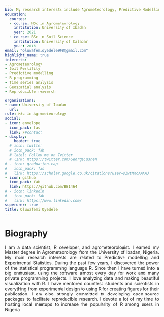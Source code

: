 ```yaml
---
bio: My research interests include Agrometeorology, Predictive Modelling, R Programming, Time Series Analysis, and Geospatial Analysis.
education:
  courses:
  - course: MSc in Agrometeorology 
    institution: University of Ibadan
    year: 2021
  - course: BSc in Soil Science
    institution: University of Calabar
    year: 2015
email: "oluwafemioyedele908@gmail.com"
highlight_name: true
interests:
- Agrometeorology
- Soil Fertility
- Predictive modelling 
- R programming
- Time series analysis
- Geospatial analysis
- Reproducible research

organizations:
- name: University of Ibadan
  url: 
role: MSc in Agrometeorology
social:
- icon: envelope
  icon_pack: fas
  link: /#contact
- display:
    header: true
  # icon: twitter
  # icon_pack: fab
  # label: Follow me on Twitter
  # link: https://twitter.com/GeorgeCushen
# - icon: graduation-cap
#   icon_pack: fas         
#   link: https://scholar.google.co.uk/citations?user=sIwtMXoAAAAJ
- icon: github
  icon_pack: fab
  link: https://github.com/BB1464
# - icon: linkedin
#   icon_pack: fab
#   link: https://www.linkedin.com/
superuser: true
title: Oluwafemi Oyedele
---
```


<style>
body{
text-align: justify}
</style>
# Biography

I am a data scientist, R developer, and agrometeorologist. I earned my Master degree in Agrometeorology from the University of Ibadan, Nigeria. My main research interests are related to Predictive modelling and Experimental Statistics. During the past few years, I discovered the power of the statistical programming language R. Since then I have turned into a big enthusiast, using the software almost every day for work and many private programming projects. I love analyzing data and making beautiful visualization with R. I have mentored countless students and scientists in everything from experimental design to using R for creating figures for their publication. I am also strongly committed to developing open-source packages to facilitate reproducible research. I devote a lot of my time to hosting local meetups to increase the popularity of R among users in Nigeria.
